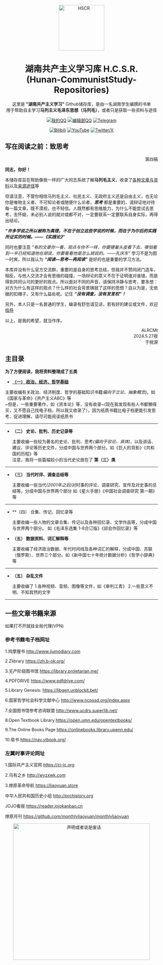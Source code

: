
<div align="CENTER">
<img src="https://github.com/ALRCMt/Hunan-CommunistStudy-Repositories/assets/140961960/0c0dd11f-5cb6-449f-9026-436c1117977a" alt="HSCR" width="150px"/>

</div>
<div align="center">
<h1 align="center">湖南共产主义学习库 H.C.S.R.<br />(Hunan-CommunistStudy-Repositories)</h1>
<p>这里是<strong> "湖南共产主义学习" </strong>Github储存库，是由一名湖南学生编撰的书单
<br />用于帮助自主学习<b>马列主义毛泽东思想（马列毛）</b>，或者只是获取一些资料与途径</p>

[![我的QQ](https://img.shields.io/badge/我的QQ-ALRCMt-white.svg)](https://qm.qq.com/q/4uVkK9nRPW?personal_qrcode_source=3)
[![编辑部QQ](https://img.shields.io/badge/QQ群-H.C.S.R.编辑部-orange.svg)](http://qm.qq.com/cgi-bin/qm/qr?_wv=1027&k=9XVSMbGCnXhqfKsTe_cd5ZQMXPBIuiTD&authKey=38wm7kB3jl6olO3a4iVkTLkdQfDSjfwiGdswKqNoGT8VjifnHaCt8VWStHvJ7aaJ&noverify=0&group_code=921145609)
[![Telegram](https://img.shields.io/badge/Telegram-Mt_ALRC-blue.svg)](https://t.me/+8613418488160)

[![Bilibili](https://img.shields.io/badge/Bilibili-ALRC_Mt(被封)-pink.svg)](https://space.bilibili.com/483215864?spm_id_from=333.1007.0.0)
[![YouTube](https://img.shields.io/badge/YouTube-ALRCMt-red.svg)](https://youtube.com/@mtalrc?si=1u8Fnb3GCKwNLOPb)
[![Twitter/X](https://img.shields.io/badge/Twitter/X-ALRCMt-black.svg)](https://twitter.com/alrcmt?s=21)


</div>


##   写在阅读之前：致思考
<div align="right">
<p align="right">第四稿</p>
</div>

 
**同志，你好！**

  本储存库旨在帮助像我一样的广大同志系统了解****马列毛主义****，收录了[各种文章与资料](#%E4%B8%BB%E7%9B%AE%E5%BD%95)以及[来源途径](#%E4%B8%80%E4%BA%9B%E6%96%87%E7%AB%A0%E4%B9%A6%E7%B1%8D%E6%9D%A5%E6%BA%90)等

  但请注意，不管你相信马列毛主义、社民主义、无政府主义还是自由主义，也无论你是唯物主义者、不可知论者或随便什么论者，***思考*** 都是重要的，请辩证地对待每一篇文章，既不漠视，也不轻信。人既然都有思维能力，为什么不能尝试去思考，去怀疑，未必别人说的就对或都不对，一定要联系一定要联系自身实际，再得出结论。

  ***“许多学说之所以被称为真理，不在于创立这些学说的时候，而在于为尔后的实践所证实的时候。——《实践论》”***

  同时也要注意 *“有的文章你一看，观点与你不一样，你要硬着头皮看下去，哪怕看到一半已经知道他在胡说，你要看看他是怎么胡说的。——孔庆东”* 学习不是为图一时爽，所以我认为 ***“阅读—思考—再阅读”*** 是好的也是重要的学习方法。

  本库并没有什么官方交流群，重要的是自身的思考总结，但我并不赞同闭门造车，相反，与他人交流才会有思维的碰撞，一场辩论的意义不在于证明谁对谁错，而是得到共同认可的更好的观点。所以面对不同的声音，请保持冷静与思考，要多想：对方为什么有这样的观点？什么样的社会背景铸就了这样的思想？自以为是，无依据的扣帽子，又有什么益处呢。记住 ***“没有调查，没有发言权”！***

  另外，本人只是一名普通的学生，编录有舒忽请见谅，若有好的建议或文件，欢迎[指导](https://qm.qq.com/q/4uVkK9nRPW?personal_qrcode_source=3)

  以上，是我的希望，就当作序。

   <div align="right"> 
  <span align="right">ALRCMt
   <br />2024.5.27夜
   <br />于桃源</span>
   </div>




 ## 主目录 

 **为了方便阅读，我将资料整理成了五类**

 - [ **（一） 政治、经济、哲学基础**](政治、经济、哲学基础/次级目录1.md)

  主要收编有关政治、经济制度、哲学的基础知识书籍<em>偏向于立论、抽象概念)</em>。如《国家与革命》《共产主义ABC》等
    <br />~但是，一些重要著作，如《资本论》等，没有收录~(现在我发现有些人书都懒得买，又不愿自己找电子档，所以我又收录了），因为纸质书籍比电子档更能引发思考、促进理解，请尽可能阅读纸质书
****

- **（二） 史论、批判、历史记录等**

   主要收编一些较为著名的史论、批判、思考<em>(偏向于驳论、具体)</em>，以及讲话、建议、评论等历史文件，分成中国与世界两个部分。如《巨人的背影》《共和国的历程》等
   <br />注意，我将一些篇幅较小的当代史论放在了 **第（三）类**
****
  
- **（三） 当代时评、调查总结等**

   主要收编一些当代<em>(2001年之后)</em>对时事的评论、调查研究、宣传及对史事的总结等，分成中国与世界两个部分
    如《星火手册》《中国社会调查研究 第一期》等
****

- **（四） 合集、传记、回忆录等

     主要收编一些人物的文章合集、传记以及各种回忆录、文学作品等，分成中国与世界两个部分。
     如《毛泽东选集 1-8合订版》《邱会作回忆录》等</p>

- **（五） 数据资料、词汇解释等**

   主要收编了经济政治数据、年代时间线及各种词汇的解释，分成中国、苏联（俄罗斯）、世界三个部分。如《新中国七十年统计数据分析》《哲学小辞典》等
****
 
- **（五） 杂乱文件**

   主要收编了 1.各种视频、音频、图像等文件，如《审判江青》 2.一些意义不明、不知其然的文字
****
 ## 一些文章书籍来源
  如果打不开就挂全局代理(VPN)
### 参考书籍电子档网址

  1.鸠摩搜书
http://www.jiumodiary.com


  2.Zlibrary
https://zh.b-ok.org/


  3.无产阶级图书馆
https://library.proletarian.me/


  4.PDFDRIVE
https://www.pdfdrive.com/ 


  5.Library Genesis:
https://libgen.unblockit.bet/


  6.国家哲学社会科学文献中心
http://www.ncpssd.org/index.aspx


  7.全国图书馆参考咨询联盟
http://www.ucdrs.superlib.net/ 


  8.Open Textbook Library
https://open.umn.edu/opentextbooks/ 


  9.The Online Books Page
https://onlinebooks.library.upenn.edu/ 


  10.易书
https://nav.yibook.org/ 

### 左翼时事评论网址

  1.国际共产主义官网
https://ci-ic.org

  2.乌有之乡
http://wyzxwk.com

  3.燎原革命导航
https://liaoyuan.store

  中华人民共和国历史小组 
http://prchistory.org

  JOJO看报 
https://reader.jojokanbao.cn

  燎原月刊 
https://github.com/monthlyliaoyuan/monthlyliaoyuan




<div align="CENTER">
<img src="https://github.com/ALRCMt/Hunan-CommunistStudy-Repositories/assets/140961960/5d89dc19-7d07-48f7-b2b6-dbe2eeffb62b" alt="声明或者说是废话" width="450px"/>
</div>



